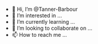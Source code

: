 - 👋 Hi, I’m @Tanner-Barbour
- 👀 I’m interested in ...
- 🌱 I’m currently learning ...
- 💞️ I’m looking to collaborate on ...
- 📫 How to reach me ...

<!---
Tanner-Barbour/Tanner-Barbour is a ✨ special ✨ repository because its `README.md` (this file) appears on your GitHub profile.
You can click the Preview link to take a look at your changes.
--->
